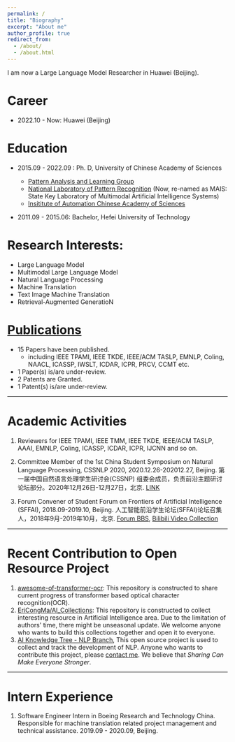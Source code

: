 ```yaml
---
permalink: /
title: "Biography"
excerpt: "About me"
author_profile: true
redirect_from: 
  - /about/
  - /about.html
---
```



I am now a Large Language Model Researcher in Huawei (Beijing).



# Career

- 2022.10 - Now: Huawei (Beijing)

Education
======

* 2015.09 - 2022.09 : Ph. D, University of Chinese Academy of Sciences
  * [Pattern Analysis and Learning Group](https://nlpr.ia.ac.cn/pal/People.html)
  * [National Laboratory of Pattern Recognition](http://ia.cas.cn/jgsz/kyxt/dmtrgzn/) (Now, re-named as MAIS: State Key Laboratory of Multimodal Artificial Intelligence Systems)
  * [Insititute of Automation Chinese Academy of Sciences](http://www.ia.cas.cn/)

* 2011.09 - 2015.06: Bachelor, Hefei University of Technology

Research Interests:
======

* Large Language Model
* Multimodal Large Language Model
* Natural Language Processing
* Machine Translation
* Text Image Machine Translation
* Retrieval-Augmented GeneratioN

# [Publications](https://ericongma.github.io/publications/)

- 15 Papers have been published.
  - including IEEE TPAMI, IEEE TKDE, IEEE/ACM TASLP, EMNLP, Coling, NAACL, ICASSP, IWSLT, ICDAR, ICPR, PRCV, CCMT etc.
- 1 Paper(s) is/are under-review.
- 2 Patents are Granted.
- 1 Patent(s) is/are under-review.



---



Academic Activities
======

1. Reviewers for IEEE TPAMI, IEEE TMM, IEEE TKDE, IEEE/ACM TASLP, AAAI, EMNLP, Coling, ICASSP, ICDAR, ICPR, IJCNN and so on.

2. Committee Member of the 1st China Student Symposium on Natural Language Processing, CSSNLP 2020, 2020.12.26-202012.27, Beijing. 第一届中国自然语言处理学生研讨会(CSSNP) 组委会成员，负责前沿主题研讨论坛部分。2020年12月26日-12月27日，北京. [LINK](http://conference.cipsc.org.cn/cssnlp/#/)

3. Forum Convener of Student Forum on Frontiers of Artificial Intelligence (SFFAI), 2018.09-2019.10, Beijing. 人工智能前沿学生论坛(SFFAI)论坛召集人，2018年9月-2019年10月，北京. [Forum BBS](https://bbs.sffai.com/), [Bilibili Video Collection](https://www.bilibili.com/read/cv1632709/)

---

# Recent Contribution to Open Resource Project

1. [awesome-of-transformer-ocr](https://github.com/EriCongMa/awesome-transformer-ocr): This repository is constructed to share current progress of transformer based optical character recognition(OCR). 
2. [EriCongMa/AI_Collections](https://github.com/EriCongMa/AI_Collections): This repository is constructed to collect interesting resource in Artificial Intelligence area. Due to the limitation of authors' time, there might be unseasonal update. We welcome anyone who wants to build this collections together and open it to everyone.
3. [AI Knowledge Tree - NLP Branch](https://github.com/SFFAI-AIKT/AIKT-Natural_Language_Processing), This open source project is used to collect and track the development of NLP. Anyone who wants to contribute this project, please [contact me](mailto:cong.ma@nlpr.ia.ac.cn). We believe that *Sharing Can Make Everyone Stronger*.

---

Intern Experience
===

1. Software Engineer Intern in Boeing Research and Technology China. Responsible for machine translation related project management and technical assistance. 2019.09 - 2020.09, Beijing.
